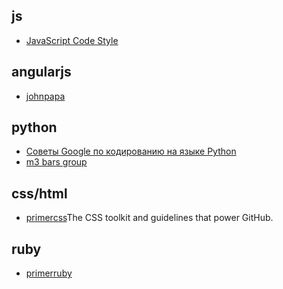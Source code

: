 ## js 
+ [JavaScript Code Style](https://github.com/ymaps/codestyle/blob/master/javascript.md)

## angularjs
+ [johnpapa][1]


## python
+ [Советы Google по кодированию на языке Python](https://habrahabr.ru/post/179271/)
+ [m3 bars group](http://m3.bars-open.ru/stories/rules-documentation.html?#)

## css/html
+ [primercss](http://primercss.io/)The CSS toolkit and guidelines that power GitHub.

## ruby
+ [primerruby](https://github.com/styleguide/ruby)


[1]: https://github.com/johnpapa/angular-styleguide/tree/master/a1
